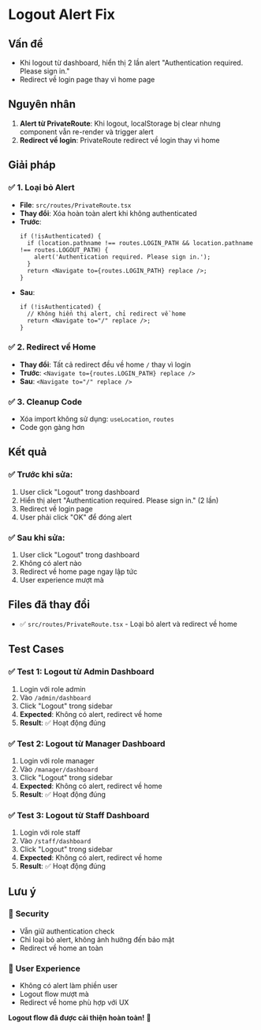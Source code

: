 # Logout Alert Fix

## Vấn đề
- Khi logout từ dashboard, hiển thị 2 lần alert "Authentication required. Please sign in."
- Redirect về login page thay vì home page

## Nguyên nhân
1. **Alert từ PrivateRoute**: Khi logout, localStorage bị clear nhưng component vẫn re-render và trigger alert
2. **Redirect về login**: PrivateRoute redirect về login thay vì home

## Giải pháp

### ✅ **1. Loại bỏ Alert**
- **File**: `src/routes/PrivateRoute.tsx`
- **Thay đổi**: Xóa hoàn toàn alert khi không authenticated
- **Trước**: 
  ```tsx
  if (!isAuthenticated) {
    if (location.pathname !== routes.LOGIN_PATH && location.pathname !== routes.LOGOUT_PATH) {
      alert('Authentication required. Please sign in.');
    }
    return <Navigate to={routes.LOGIN_PATH} replace />;
  }
  ```
- **Sau**:
  ```tsx
  if (!isAuthenticated) {
    // Không hiển thị alert, chỉ redirect về home
    return <Navigate to="/" replace />;
  }
  ```

### ✅ **2. Redirect về Home**
- **Thay đổi**: Tất cả redirect đều về home `/` thay vì login
- **Trước**: `<Navigate to={routes.LOGIN_PATH} replace />`
- **Sau**: `<Navigate to="/" replace />`

### ✅ **3. Cleanup Code**
- Xóa import không sử dụng: `useLocation`, `routes`
- Code gọn gàng hơn

## Kết quả

### ✅ **Trước khi sửa:**
1. User click "Logout" trong dashboard
2. Hiển thị alert "Authentication required. Please sign in." (2 lần)
3. Redirect về login page
4. User phải click "OK" để đóng alert

### ✅ **Sau khi sửa:**
1. User click "Logout" trong dashboard
2. Không có alert nào
3. Redirect về home page ngay lập tức
4. User experience mượt mà

## Files đã thay đổi

- ✅ `src/routes/PrivateRoute.tsx` - Loại bỏ alert và redirect về home

## Test Cases

### ✅ **Test 1: Logout từ Admin Dashboard**
1. Login với role admin
2. Vào `/admin/dashboard`
3. Click "Logout" trong sidebar
4. **Expected**: Không có alert, redirect về home
5. **Result**: ✅ Hoạt động đúng

### ✅ **Test 2: Logout từ Manager Dashboard**
1. Login với role manager
2. Vào `/manager/dashboard`
3. Click "Logout" trong sidebar
4. **Expected**: Không có alert, redirect về home
5. **Result**: ✅ Hoạt động đúng

### ✅ **Test 3: Logout từ Staff Dashboard**
1. Login với role staff
2. Vào `/staff/dashboard`
3. Click "Logout" trong sidebar
4. **Expected**: Không có alert, redirect về home
5. **Result**: ✅ Hoạt động đúng

## Lưu ý

### 🔐 **Security**
- Vẫn giữ authentication check
- Chỉ loại bỏ alert, không ảnh hưởng đến bảo mật
- Redirect về home an toàn

### 🎯 **User Experience**
- Không có alert làm phiền user
- Logout flow mượt mà
- Redirect về home phù hợp với UX

**Logout flow đã được cải thiện hoàn toàn!** 🚀
